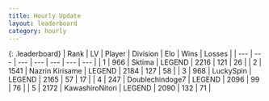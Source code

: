 ```yaml
---
title: Hourly Update
layout: leaderboard
category: hourly
---
```


{: .leaderboard}
| Rank | LV | Player | Division | Elo | Wins | Losses |
| --- | --- | --- | --- | --- | --- | --- |
| <span data-change="0">1</span> | 966 | <span title="ID: 353063">Sktima</span> | LEGEND | <span data-change="0">2216</span> | <span data-change="0">121</span> | <span data-change="0">26</span> |
| <span data-change="0">2</span> | 1541 | <span title="ID: 315148">Nazrin Kirisame</span> | LEGEND | <span data-change="13">2184</span> | <span data-change="3">127</span> | <span data-change="0">58</span> |
| <span data-change="0">3</span> | 968 | <span title="ID: 498412">LuckySpin</span> | LEGEND | <span data-change="0">2165</span> | <span data-change="0">57</span> | <span data-change="0">17</span> |
| <span data-change="0">4</span> | 247 | <span title="ID: 245040">Doublechindoge7</span> | LEGEND | <span data-change="-6">2096</span> | <span data-change="1">99</span> | <span data-change="1">76</span> |
| <span data-change="0">5</span> | 2172 | <span title="ID: 164871">KawashiroNitori</span> | LEGEND | <span data-change="0">2090</span> | <span data-change="0">132</span> | <span data-change="0">71</span> |